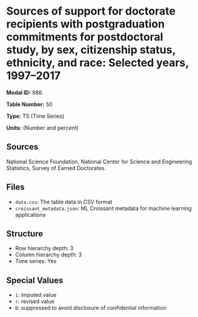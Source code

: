 # Sources of support for doctorate recipients with postgraduation commitments for postdoctoral study, by sex, citizenship status, ethnicity, and race: Selected years, 1997&#8211;2017

**Modal ID:** 986

**Table Number:** 50

**Type:** TS (Time Series)

**Units:** (Number and percent)

## Sources

National Science Foundation, National Center for Science and Engineering Statistics, Survey of Earned Doctorates.

## Files

- `data.csv`: The table data in CSV format
- `croissant_metadata.json`: ML Croissant metadata for machine learning applications

## Structure

- Row hierarchy depth: 3
- Column hierarchy depth: 3
- Time series: Yes

## Special Values

- `i`: imputed value
- `r`: revised value
- `D`: suppressed to avoid disclosure of confidential information

